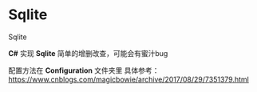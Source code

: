 # Sqlite

Sqlite

**C#** 实现 **Sqlite** 简单的增删改查，可能会有蜜汁bug

配置方法在 **Configuration** 文件夹里 具体参考：https://www.cnblogs.com/magicbowie/archive/2017/08/29/7351379.html
